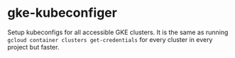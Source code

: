 # gke-kubeconfiger
Setup kubeconfigs for all accessible GKE clusters. It is the same as running `gcloud container clusters get-credentials` for every cluster in every project but faster.
